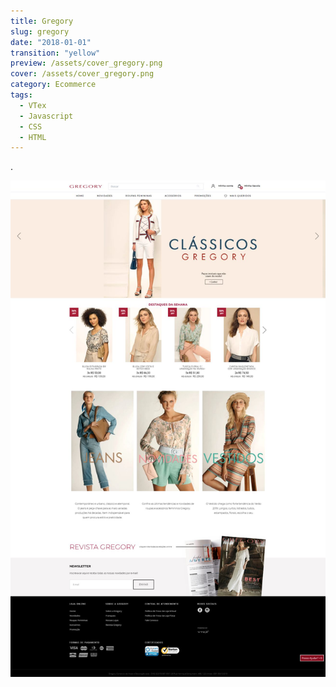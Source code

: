 ```yaml
---
title: Gregory
slug: gregory
date: "2018-01-01"
transition: "yellow"
preview: /assets/cover_gregory.png
cover: /assets/cover_gregory.png
category: Ecommerce
tags:
  - VTex
  - Javascript
  - CSS
  - HTML
---
```


.

![](/assets/gregory_01.jpg)
